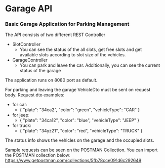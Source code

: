 # Garage API

### Basic Garage Application for Parking Management

The API consists of two different REST Controller 

* SlotController
  * You can see the status of the all slots, get free slots and get available slots according to slot size of the vehicles.
* GarageController
    * You can park and leave the car. Additionally, you can see the current status of the garage

The application runs on 8080 port as default.

For parking and leaving the garage VehicleDto must be sent on request body.
Request dto examples:
* for car:
  * {
    "plate": "34ca2",
    "color": "green",
    "vehicleType": "CAR"
    }
* for jeep:
  * {
    "plate": "34ca12",
    "color": "blue",
    "vehicleType": "JEEP"
    }
* for truck:
  * {
    "plate": "34yz21",
    "color": "red",
    "vehicleType": "TRUCK"
    }

The status info shows the vehicles on the garage and the occupied slots.

Sample requests can be seen on the POSTMAN Collection. You can import the POSTMAN collection below:
https://www.getpostman.com/collections/5fb78cce091d6c292649


